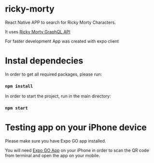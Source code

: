 # ricky-morty

React Native APP to search for Ricky Morty Characters.

It uses [Ricky Morty GraphQL API](https://rickandmortyapi.com/documentation/#graphql)

For faster development App was created with expo client 

# Instal dependecies
In order to get all required packages, please run: 
### `npm install`

In order to start the project, run in the main directory:
### `npm start`

# Testing app on your iPhone device

Please make sure you have Expo GO app installed.

You will need [Expo GO App](https://apps.apple.com/us/app/expo-go/id982107779) on your iPhone in order to scan the QR code from terminal and open the app on your mobile. 
